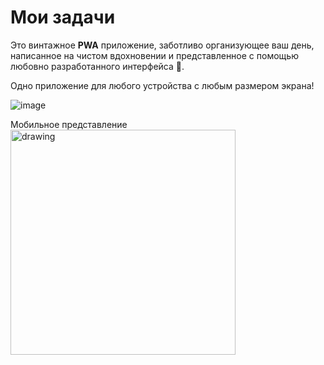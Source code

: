 # Мои задачи

Это винтажное <strong>PWA</strong> приложение, заботливо организующее ваш день, написанное на чистом вдохновении и представленное с помощью любовно разработанного интерфейса 💯.

Одно приложение для любого устройства с любым размером экрана!

![image](https://github.com/budarin/my-tasks/assets/8055157/1ce3222a-499d-4e8a-b60c-57a58cca2592)

Мобильное представление
<img src="https://github.com/budarin/my-tasks/assets/8055157/7788173d-aac0-4f63-b5f1-2c426af076cc" alt="drawing" width="360"/>
